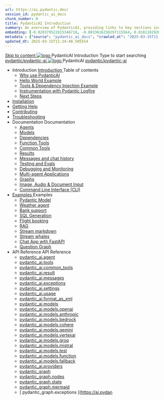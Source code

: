 ```yaml
---
url: https://ai.pydantic.dev/
session_id: pydantic_ai_docs
chunk_number: 0
title: PydanticAI Introduction
summary: An overview of PydanticAI, providing links to key sections including reasons for use, a 'Hello World' example, tools and dependency injection, and instrumentation with Pydantic Logfire.
embedding: [-0.020379522815346718, -0.0033616258297115564, 0.018118292093276978, -0.016440145671367645, 0.023465605452656746, 0.005901955533772707, -0.04946265369653702, 0.021602578461170197, 9.93288413155824e-05, 0.019099580124020576, 0.015202867798507214, -0.08572767674922943, -0.020820392295718193, -0.035354845225811005, 0.03188478201627731, 0.006321491673588753, -0.03441622108221054, 0.014193136245012283, 0.003233631607145071, 0.050145287066698074, 0.060868360102176666, 0.006015727762132883, 0.005933953914791346, 0.026224592700600624, 0.008561390452086926, -0.003907378762960434, 0.001653258572332561, 0.057739611715078354, 0.010566633194684982, -0.03976353630423546, 0.03367669880390167, -0.01616993546485901, -0.03299406170845032, 0.0038398264441639185, 0.025726836174726486, 0.010346198454499245, 0.005727740935981274, 0.011782578192651272, -0.0033385157585144043, 0.027163216844201088, 0.014676669612526894, -0.05205097794532776, 0.04203898832201958, 0.005325981415808201, -0.07747916132211685, -0.008781825192272663, -0.004038928542286158, 0.017321882769465446, 0.004046039190143347, -0.0011083943536505103, -0.07935640960931778, 0.007046792656183243, -0.037203650921583176, 0.009471572004258633, -0.02020886354148388, -0.005944619886577129, -0.03216921165585518, 0.026466358453035355, -0.006005061790347099, -0.030121304094791412, 0.011640362441539764, -0.003569616237655282, -0.0027500977739691734, 0.06877555698156357, -0.05842224508523941, -0.003864714177325368, -0.0697995126247406, 0.026779232546687126, -0.06149410828948021, -0.02423357032239437, 0.04095814749598503, 0.04403001070022583, -0.041242580860853195, -0.05819470062851906, -0.01955467090010643, -0.03467220813035965, 0.033790472894907, 0.09369176626205444, -0.012571875937283039, -0.062347400933504105, -0.0026985446456819773, 0.05219319462776184, -0.009962216019630432, -0.01663924753665924, -0.028983578085899353, -0.02972310036420822, -0.02530018985271454, -0.014619783498346806, -0.015003765933215618, -0.0249019842594862, -0.018217843025922775, -0.004750007297843695, -0.03800005838274956, -0.006822802592068911, 0.07685341686010361, 0.00880315713584423, 0.010239536873996258, 0.017065895721316338, 0.0023483382537961006, 0.022000782191753387, 0.021104823797941208, -0.042067430913448334, -0.05566326156258583, 0.03020663373172283, 0.033562928438186646, -0.009436017833650112, 0.01770586520433426, -0.028827140107750893, -0.014733555726706982, 0.011967458762228489, -0.12037144601345062, -0.021446140483021736, -0.028713367879390717, 0.030121304094791412, -0.0719611868262291, 0.010900840163230896, 0.010282201692461967, 0.00387893570587039, 0.01058085449039936, -0.056687213480472565, -0.03578149154782295, -0.000395759881939739, 0.022398987784981728, 0.018445387482643127, 0.03322160989046097, -0.003726053750142455, -0.008497393690049648, -0.03703299164772034, -0.05412733182311058, -0.02190123125910759, 0.023465605452656746, 0.004565126728266478, 0.022100333124399185, -0.029523998498916626, -0.0028336497489362955, -0.015373527072370052, -0.036065924912691116, -0.0012017234694212675, -0.03393268585205078, 0.03683388978242874, 0.04420066624879837, -0.04118569195270538, -0.003503841580823064, 0.03467220813035965, -0.031173700466752052, -0.002446111524477601, -0.02083461359143257, -0.016383258625864983, -0.03194166719913483, 0.00824851542711258, 0.03819916024804115, 0.01655391789972782, -0.032595857977867126, -0.04454198479652405, -0.03410334512591362, 0.022910963743925095, 0.03103148564696312, 0.02254120260477066, 0.010936394333839417, -0.04240874946117401, -0.017720088362693787, 0.05973063036799431, -0.031088372692465782, -0.0018434722442179918, -0.03580993786454201, -0.011654583737254143, -0.05990128964185715, -0.015145981684327126, -0.06126656383275986, -0.046504564583301544, -0.02197233960032463, -0.0275471992790699, -0.007423664443194866, 0.0021030160132795572, 0.019611557945609093, -0.017904968932271004, -0.024062911048531532, -0.02521486021578312, -0.015544186346232891, -0.04425755515694618, -0.027276989072561264, 0.005862846039235592, -0.05017372965812683, -0.029922202229499817, 0.001664813607931137, -0.01591394655406475, -0.01147681474685669, 0.008511614985764027, -0.03763029724359512, 0.0654192641377449, 0.010900840163230896, 0.03964976221323013, 0.04678899422287941, 0.02635258622467518, 0.026480579748749733, -0.0366632305085659, 0.06479351222515106, -0.012067009694874287, 0.014513121917843819, 0.013979812152683735, -0.0012035011313855648, -0.0018025852041319013, 0.024276236072182655, 0.014733555726706982, 0.0013946036342531443, -0.02642369456589222, 0.022100333124399185, 0.01066618412733078, -0.01486155018210411, -0.03771562874317169, 0.04055994376540184, -0.05887733772397041, 0.02207189053297043, -0.0068725780583918095, -0.030320405960083008, 0.0005084214499220252, -0.05944620072841644, 0.013930036686360836, 0.009265358559787273, 0.037459637969732285, -0.0362081415951252, 0.06428153812885284, 0.02650902420282364, -0.011341709643602371, -0.01665346883237362, 0.009187140502035618, 0.04138479381799698, -0.06041326746344566, 0.02083461359143257, 0.02980843000113964, 0.015629515051841736, 0.014100695960223675, -0.014506010338664055, -0.007281448692083359, 0.006780137773603201, -0.05182343348860741, 0.02440422959625721, -0.004881557077169418, 0.012849196791648865, -0.005581969860941172, 8.621832239441574e-05, -0.010154207237064838, 0.002661213045939803, 0.026437915861606598, 0.015245532616972923, 0.0010212871711701155, -0.01305540930479765, -0.02740498259663582, 0.03194166719913483, 0.04314827173948288, 0.05057193338871002, -0.022967850789427757, 0.011412817053496838, 0.004131368827074766, -0.0017030340386554599, -0.03319316729903221, -0.01956889219582081, -0.0022221216931939125, -0.02205766923725605, 0.026608575135469437, -0.01082262210547924, 0.029779987409710884, -0.015316640958189964, -0.017663201317191124, -0.01438512746244669, -0.024603331461548805, -0.024375787004828453, 0.024773990735411644, -0.04647612199187279, -0.04858091473579407, 0.037061434239149094, 0.03657790273427963, 0.07258693873882294, -0.0064921509474515915, -0.0410434789955616, 0.021204374730587006, -0.0010026213712990284, 0.0284289363771677, 0.0077720931731164455, 0.008660941384732723, 0.002323450520634651, -0.004472686443477869, 0.05347313731908798, 0.020535960793495178, 0.002680767560377717, 0.03936533257365227, -0.007373888976871967, -0.02279719151556492, -0.009364909492433071, -0.010403085500001907, 0.022484317421913147, 0.01313362829387188, 0.0273196529597044, -0.03603748232126236, 0.03157190605998039, -0.009677784517407417, 0.0711078941822052, 0.015501521527767181, 0.03086082637310028, -0.013553164899349213, 0.05452553555369377, -0.00511265778914094, -0.004956220276653767, -0.011498146690428257, 0.010815510526299477, 0.007821868173778057, -0.012877640314400196, -0.011690137907862663, 0.04991774260997772, -0.040190182626247406, -0.026324143633246422, 0.020720841363072395, -0.007665431126952171, -0.037687186151742935, -0.016696134582161903, -0.032681189477443695, 0.05452553555369377, -0.024845099076628685, 0.04695965349674225, -0.03683388978242874, -0.05606146529316902, -0.048353370279073715, 0.03683388978242874, 0.009144475683569908, -0.06041326746344566, -0.004102925769984722, 0.02173057198524475, -0.010367531329393387, -0.025143751874566078, -0.012266111560165882, 0.021517248824238777, -0.018772484734654427, -0.014648226089775562, 0.024361565709114075, -0.016838349401950836, -0.020578624680638313, -0.0156864020973444, 0.012315887957811356, -0.02164524421095848, 0.03976353630423546, -0.05284738913178444, -0.04201054573059082, -0.048609357327222824, -0.022171441465616226, -0.005158877931535244, 0.020166199654340744, -0.0002241009788122028, 0.032112326472997665, -0.009841333143413067, 0.008568501099944115, -0.007857422344386578, -0.003034529509022832, 0.011626141145825386, 0.031202144920825958, -0.022043447941541672, -0.007014793809503317, -0.0033616258297115564, -0.021474584937095642, -0.02650902420282364, 0.025257524102926254, -0.07617077976465225, -0.013311398215591908, -0.0019110246794298291, 0.003171412041410804, -0.014690890908241272, 0.009635119698941708, -0.016127271577715874, -0.03014974854886532, 0.008739160373806953, -0.00211012689396739, 0.022640753537416458, -0.001836361363530159, -0.007206785026937723, -0.02342294156551361, -0.025897495448589325, -0.02463177591562271, -0.03708987683057785, -0.0006955240969546139, 0.0006657476769760251, 0.028898248448967934, 0.012322998605668545, 0.005880623124539852, 0.01753520779311657, 0.009883997030556202, 0.045366838574409485, 0.013140738941729069, -0.001962577924132347, 0.007309891749173403, -0.007885865867137909, 0.06280249357223511, 0.06388333439826965, -0.033250052481889725, -0.012984301894903183, -0.0005719741457141936, 0.010161317884922028, 0.0010923950467258692, -0.012543432414531708, 0.008511614985764027, 0.06615878641605377, 0.005820181220769882, -0.003594504203647375, 8.766270184423774e-05, -0.017108559608459473, -0.012593207880854607, -0.01624104380607605, 0.02771785855293274, 0.07793425023555756, 0.027092108502984047, -0.003957154229283333, -0.020578624680638313, 0.04311982914805412, -0.02569839358329773, 0.010616408661007881, -0.03652101382613182, -0.03225454315543175, -0.05404200032353401, 0.020663954317569733, 0.03401801735162735, 0.018047183752059937, 0.0318278931081295, -0.013439392670989037, -0.07082346081733704, -0.04363180324435234, -0.02091994322836399, -0.07190430164337158, 0.06098213046789169, 0.06729651242494583, -0.028414715081453323, 0.005944619886577129, -0.05711385980248451, 0.00892404094338417, 0.01890047825872898, 0.04604947194457054, -0.002282563364133239, 0.015657959505915642, -0.022512760013341904, -0.00563885597512126, 0.024930428713560104, 0.01200301293283701, 0.015956612303853035, 0.024617552757263184, -0.05955997481942177, -0.0397350937128067, 0.029353339225053787, -0.017236553132534027, -0.02124703861773014, 0.007221006788313389, -0.034785982221364975, -0.014619783498346806, -0.02473132684826851, 0.008817379362881184, 0.006232607178390026, -0.00264521362259984, 0.017094338312745094, -0.021702129393815994, -0.04889379069209099, 0.05842224508523941, -0.013382505625486374, 0.05188031867146492, -0.0021581246983259916, 0.0550943985581398, 0.019682666286826134, -0.05637434124946594, 0.035923708230257034, -0.005148211494088173, -0.016440145671367645, 0.024119798094034195, -0.013183403760194778, 0.00662725605070591, -0.0038149384781718254, 0.025357075035572052, -0.03544017672538757, -0.019824881106615067, -0.03290873393416405, -0.022726083174347878, -0.020009761676192284, 0.02665123902261257, 0.03398957476019859, -0.03507041558623314, -0.0030149747617542744, 0.023451384156942368, -0.026864562183618546, -0.014022476971149445, 0.01490421500056982, 0.01255765464156866, 0.06132344901561737, -0.02059284597635269, -0.030974598601460457, 0.0040602609515190125, 0.0136598264798522, -0.028542708605527878, 0.01591394655406475, 0.05978751927614212, -0.01851649582386017, 0.01599927619099617, 0.008383620530366898, -0.0410434789955616, 0.0006666365079581738, -0.019369790330529213, -0.006822802592068911, -0.0003833159862551838, -0.013432281091809273, -0.011099942028522491, 0.04428599774837494, 0.012159449979662895, -0.025357075035572052, 0.019355569034814835, -0.011128385551273823, -0.013190514408051968, 0.026210369542241096, -0.04994618520140648, -0.017961854115128517, 0.00310919270850718, 0.028016511350870132, 0.027575641870498657, 0.03404645994305611, -0.00030709721613675356, 0.025357075035572052, -0.0029491998720914125, -0.004629123955965042, 0.029154237359762192, -0.04047461226582527, -0.007971195504069328, 0.005244207102805376, 0.008497393690049648, -0.02255542390048504, -0.03014974854886532, -0.021545691415667534, -0.020535960793495178, -0.022484317421913147, 0.013716712594032288, 0.003974931314587593, 0.02528596669435501, -0.007206785026937723, -0.07617077976465225, 0.0045082406140863895, 0.007210340816527605, 0.0052513182163238525, -0.036890774965286255, -0.016610804945230484, -0.010004880838096142, 0.012465214356780052, -0.024916207417845726, 0.00880315713584423, 0.0029420892242342234, 0.015942391008138657, 0.010367531329393387, 0.0017323661595582962, -0.0023323390632867813, 0.02222832851111889, 0.08043725043535233, -0.016511254012584686, 0.011732802726328373, -0.031173700466752052, 0.01494687981903553, 0.024702882394194603, -0.01905691623687744, -0.02545662596821785, 0.023821145296096802, 0.0025901051703840494, 0.005841513630002737, -0.024347342550754547, 0.02311006560921669, 0.02576950192451477, -0.012891861610114574, 0.035838380455970764, 0.03515574336051941, -0.023479826748371124, -0.04354647547006607, -0.007622766308486462, -0.0011146162869408727, -0.013076742179691792, -0.022043447941541672, -0.022967850789427757, -0.012913193553686142, -0.0009590677218511701, -0.0045971255749464035, -0.016340594738721848, -0.018061405047774315, 0.00022099001216702163, -0.029068907722830772, -0.02247009426355362, 0.0030558619182556868, 0.02923956699669361, -0.04323359951376915, 0.01199590228497982, -0.005546415690332651, -0.00011543922300916165, 0.02899779938161373, 0.00889559742063284, 0.022854076698422432, -0.01995287463068962, -0.014662448316812515, -0.018032962456345558, -0.014776220545172691, -0.003071861108765006, 0.04269317910075188, -0.01988176815211773, -0.04377401992678642, 0.025428183376789093, 0.0038753803819417953, -0.04454198479652405, -0.014932657591998577, 0.01665346883237362, -0.012870528735220432, 0.004134924151003361, -0.006869022734463215, 0.0038398264441639185, -0.015373527072370052, -0.0022736750543117523, -0.013410949148237705, -0.010602187365293503, 0.003651390317827463, -0.041327908635139465, -0.016297928988933563, 0.02958088368177414, -0.048182711005210876, 0.021190153434872627, 0.04630546271800995, -0.04676055163145065, -0.00024021136050578207, -0.0038398264441639185, 0.013062519952654839, -0.004152701236307621, 0.0019519117195159197, -0.004821115173399448, -0.01199590228497982, -0.05034438893198967, -0.028172947466373444, -0.00787875521928072, -0.023223837837576866, 0.034700654447078705, 0.03384735807776451, 0.023892253637313843, -0.013041188009083271, 0.011526590213179588, 0.0058059594593942165, -0.023707373067736626, 0.014498899690806866, -0.02868492528796196, 0.01616993546485901, 0.029552441090345383, -0.0062468284741044044, -0.02333761192858219, 0.03836981952190399, -0.03199855238199234, -0.009265358559787273, 0.007025460246950388, 0.014413570053875446, -0.013339840807020664, 0.014804664067924023, 0.004277139902114868, 0.02463177591562271, -0.005197986960411072, 0.028343606740236282, -0.006396155338734388, -0.0033474040683358908, -0.031714122742414474, -0.0205217394977808, 0.03288029134273529, -0.04937732219696045, 0.018388502299785614, 0.025840608403086662, -0.026708126068115234, -0.030604837462306023, 0.03128747269511223, 0.04920666292309761, 0.037288978695869446, 0.0090520353987813, 0.009741781279444695, -0.016212599352002144, 0.03151502087712288, 0.024830877780914307, 0.039877306669950485, -0.002071017399430275, -0.009926661849021912, 0.01727921888232231, -0.05213630944490433, -0.017321882769465446, 0.01826050691306591, -0.020962607115507126, 0.00242477934807539, -0.0811767727136612, 0.02375003695487976, 0.06433842331171036, -0.0215030275285244, 0.02319539524614811, 0.026708126068115234, 0.007900087162852287, 0.03197010979056358, 0.005869956687092781, -0.02247009426355362, 0.017307661473751068, -0.001962577924132347, 0.0052797612734138966, -0.001873693079687655, -0.01826050691306591, 0.024290457367897034, -0.017094338312745094, -0.11957503855228424, -0.03214076906442642, 0.0047997827641665936, -0.0069116875529289246, -0.00684769032523036, -0.01817517727613449, -0.0023625597823411226, 0.0016985898837447166, 0.011078610084950924, 0.030434180051088333, -0.03674856200814247, -0.030007531866431236, 0.003957154229283333, -0.02045063115656376, 0.01498954463750124, -0.007053903304040432, 0.007992527447640896, 0.011242158710956573, 0.010410196147859097, -0.012472325004637241, -0.02423357032239437, -0.0288555845618248, 0.02707788720726967, -0.01850227452814579, 0.005084214732050896, 0.004170477855950594, -0.028940914198756218, -0.019839102402329445, 0.019682666286826134, -0.009848443791270256, -0.01021820493042469, -0.0018559161107987165, 4.4497988710645586e-05, 0.005901955533772707, -0.007274337578564882, 0.006652143783867359, -0.017577871680259705, -0.05899111181497574, 0.033079393208026886, -0.039308443665504456, 0.005606857594102621, -0.011334598995745182, -0.011604808270931244, -0.010573743842542171, -0.012386995367705822, -0.03245364502072334, -0.041071921586990356, 0.015814395621418953, 0.0484955832362175, -0.014406459406018257, -0.017833860591053963, -1.2096675163775217e-05, 0.012237668968737125, -0.008632498793303967, -0.014513121917843819, 0.018246285617351532, -0.010090210475027561, -0.004280695226043463, 0.008340955711901188, -0.009485793299973011, 0.0013288287445902824, -0.0003099859750363976, 0.0013706047320738435, -0.033335380256175995, 0.034785982221364975, 0.0067552500404417515, -0.020820392295718193, 0.021033715456724167, -0.008227183483541012, -0.01914224587380886, -0.0007808535592630506, -0.008639609441161156, -0.0054575311951339245, 0.0022523426450788975, 0.012984301894903183, 0.011412817053496838, -0.02828672155737877, 0.006495706271380186, -0.031003043055534363, 0.007736539002507925, -0.000854628044180572, -0.010488414205610752, -0.009386242367327213, -0.0037722738925367594, 0.004149145912379026, 0.012628762051463127, -0.016113048419356346, 0.0015439301496371627, -0.021702129393815994, -0.0423518642783165, -0.03336382284760475, -0.048125822097063065, 0.0073525565676391125, 0.00569929787889123, -0.009521347470581532, 0.005901955533772707, -0.03063328191637993, 0.013439392670989037, -0.1000630334019661, -0.0010008435929194093, -0.011405706405639648, 0.0025029978714883327, 0.04573659971356392, -0.01978221721947193, 0.02222832851111889, 0.027177438139915466, -0.0032798517495393753, -0.02901202067732811, 0.006051281932741404, -0.0013474946608766913, -0.03288029134273529, -0.0004506463010329753, 0.02795962430536747, -0.018701376393437386, 0.04991774260997772, -0.007892976514995098, 0.02100527286529541, 0.0027145438361912966, -0.021673686802387238, 0.008013859391212463, -0.0058095152489840984, 0.03885335475206375, -0.03828449174761772, -0.002469221595674753, -0.0030380848329514265, 0.03023507632315159, 0.03774407133460045, 0.009827110916376114, -0.030007531866431236, -0.03959287703037262, -0.013944257982075214, 0.021616799756884575, -0.00885293260216713, 0.046646781265735626, -0.002071017399430275, 0.01907113753259182, 0.016041941940784454, -0.004863779991865158, 0.008013859391212463, -0.020806171000003815, 0.02545662596821785, 0.017663201317191124, 0.027988066896796227, 0.004582903813570738, -0.010346198454499245, 0.004319804720580578, 0.0011181716108694673, 0.031628791242837906, 0.012237668968737125, 0.04491174593567848, -0.003430956043303013, 0.007736539002507925, 0.03077549673616886, 0.03498508408665657, -0.05017372965812683, 0.011491036042571068, 0.007210340816527605, 0.008070746436715126, -0.009592454880475998, 0.0004715342365670949, -0.016866791993379593, -0.015544186346232891, -0.029353339225053787, -0.0031998553313314915, -0.033250052481889725, 0.0032211877405643463, -0.0177769735455513, -0.006573924794793129, 0.0022079001646488905, 0.03538328781723976, -0.0024745548143982887, -0.01547307800501585, -0.01195323746651411, 0.014285576529800892, 0.00824851542711258, -0.0034362890291959047, 0.004511795938014984, -0.04559438303112984, 0.04249407723546028, -0.03265274688601494, -0.035269517451524734, 0.038739580661058426, -0.024134019389748573, -0.006933019962161779, -0.018473831936717033, -0.017264997586607933, 0.005361535120755434, -0.008710716851055622, 0.011604808270931244, -0.018473831936717033, 0.006790804211050272, 0.00904492475092411, -0.02059284597635269, 0.013517610728740692, -0.008525836281478405, 0.016952121630311012, 0.01179679948836565, 0.007921419106423855, 0.04596414417028427, 0.020507516339421272, -0.007053903304040432, 0.021389255300164223, -0.02384958788752556, 0.03199855238199234, -0.022896742448210716, -0.038426708430051804, -0.0165681391954422, 0.025271745398640633, 0.008106299676001072, 0.02188700996339321, 0.009649340994656086, -0.01373093482106924, -0.023081623017787933, -0.00506999297067523, 0.06075458601117134, 0.001693256781436503, -0.05179499089717865, -0.0009137364686466753, 0.021531470119953156, -0.01696634292602539, -0.016980566084384918, 0.048040494322776794, -0.002675434574484825, -0.013595829717814922, -0.002396336058154702, -0.0009084033663384616, -0.017904968932271004, -0.011604808270931244, 0.024048689752817154, 0.0124012166634202, -0.04494018852710724, 0.03654945641756058, -0.00012799420801457018, -0.012642983347177505, 0.04380246251821518, -0.025499291718006134, 0.0021812347695231438, 0.006232607178390026, 0.013311398215591908, -0.008753381669521332, -0.004366024862974882, -0.016354816034436226, -0.04468420147895813, -0.004881557077169418, -0.0032496307976543903, -0.005254873540252447, 0.005155322607606649, -0.013887371867895126, 0.030348850414156914, -0.022484317421913147, -0.005944619886577129, 0.03273807466030121, -0.012586097232997417, 0.03546861931681633, -0.009322244673967361, -0.05034438893198967, -0.013112296350300312, -0.0051517668180167675, -0.014050920493900776, 0.040759045630693436, -0.003402512753382325, -0.03185633569955826, -0.01256476528942585, -0.00880315713584423, -0.01673879846930504, -0.0193129051476717, -0.023650486022233963, 0.0010701738065108657, -0.008084967732429504, 0.01312651764601469, 0.03435933589935303, 0.02837205119431019, 0.0227118618786335, 0.08550013601779938, 0.047784507274627686, 0.00718900840729475, -0.026324143633246422, 0.030434180051088333, -0.01143414992839098, -0.01582861691713333, 0.005304649006575346, 0.016710355877876282, 0.043745577335357666, -0.009663563221693039, -0.011142606846988201, 0.008490283042192459, -0.01890047825872898, 0.023394497111439705, 0.040929704904556274, -0.013510500080883503, -0.017350327223539352, 0.04292072728276253, -0.02505842223763466, 0.01608460582792759, 0.040673717856407166, 0.005766850430518389, 0.00269676698371768, 0.0025012202095240355, 0.027205880731344223, 0.027191659435629845, 0.007558769080787897, -0.012230558320879936, 0.0050948807038366795, 0.019256018102169037, -0.007736539002507925, -0.020635511726140976, 0.036890774965286255, 0.01905691623687744, -0.01018265075981617, 0.0066948081366717815, 0.0078005362302064896, -0.0007368555525317788, -0.02326650358736515, 0.036805447190999985, -0.02723432332277298, 0.00011227269715163857, -0.01808984950184822, -0.006396155338734388, -0.028940914198756218, -0.028400493785738945, -0.014548675157129765, 0.006438820157200098, 0.0060406154952943325, 0.010239536873996258, 0.011469703167676926, 0.00940757431089878, 0.01818940043449402, 0.012315887957811356, -0.01900002919137478, 0.020464852452278137, -0.02618192695081234, -0.0019732441287487745, 0.03165723383426666, -0.00038953794864937663, 0.03023507632315159, 0.0181040707975626, 0.018232064321637154, -0.012202114798128605, -0.01555840764194727, 0.01199590228497982, 0.006858356297016144, -0.021104823797941208, 0.0038824910297989845, 0.018146734684705734, 0.029467111453413963, 0.0410434789955616, -0.00019454675202723593, -0.027916960418224335, -0.00749477231875062, 0.028642259538173676, 0.02626725658774376, -0.00686546741053462, 0.021702129393815994, -0.01417891401797533, 0.03541173040866852, 0.005407755263149738, -0.011405706405639648, 0.0055748592130839825, 0.014114917255938053, 0.028912469744682312, 0.006648587994277477, -0.006794359534978867, -0.01321184728294611, -0.026793455705046654, 0.004664678126573563, -0.005002440419048071, 0.023878030478954315, 0.022114556282758713, -0.027433425188064575, 0.02723432332277298, 0.0072138961404562, 0.004870890639722347, -0.02309584431350231, -0.018530717119574547, -0.02262653224170208, -0.026637017726898193, 0.004966886714100838, -0.032055437564849854, -0.04249407723546028, 0.003445177571848035, -0.0022896742448210716, -0.006925908848643303, 0.018160955980420113, -0.028699146583676338, -0.022811412811279297, -0.038426708430051804, 0.0015119316522032022, 0.004529573023319244, 0.013226068578660488, 0.016127271577715874, -0.00328340707346797, -0.010730181820690632, -0.013019856065511703, 0.0017554761143401265, -0.009869775734841824, -0.0014781553763896227, 0.0034433999098837376, -0.016297928988933563, 0.00844050757586956, 0.023309167474508286, -0.002063906751573086, 0.01914224587380886, 0.013304287567734718, -0.0028176503255963326, -0.006691252812743187, -0.07685341686010361, 0.035354845225811005, 0.018544938415288925, -0.031486574560403824, -0.019113801419734955, 0.0202941931784153, 0.014541564509272575, 0.012337219901382923, 0.01297007966786623, -0.05074259266257286, -0.017321882769465446, -0.02383536659181118, -0.005763295106589794, 0.006154388189315796, 0.03063328191637993, 0.015501521527767181, 0.014605561271309853, 0.008333845064043999, -0.030121304094791412, 0.005030883476138115, 0.011249269358813763, 0.01438512746244669, -0.014804664067924023, 0.014961101114749908, 0.012109674513339996, -0.009379131719470024, 0.018530717119574547, -0.050287503749132156, -0.0013803819892928004, -0.06399710476398468, -0.011611918918788433, 1.9054694348596968e-05, -0.04732941463589668, 0.007046792656183243, -0.01817517727613449, -0.0017554761143401265, -0.018459608778357506, 0.016994787380099297, -0.025229081511497498, 0.01538774836808443, -0.0017652534879744053, -0.01070884894579649, -0.012166560627520084, 0.09204205870628357, -0.011611918918788433, -0.028172947466373444, 0.031401246786117554, 0.0053970892913639545, 0.01891469955444336, 0.001069284975528717, 0.0090022599324584, -0.00019054693984799087, -0.026125039905309677, -0.020649733021855354, 0.0318278931081295, 0.01498954463750124, -0.014619783498346806, 0.00844050757586956, -0.01890047825872898, -0.0048886677250266075, 0.021218596026301384, 0.025357075035572052, -0.0015394859947264194, 0.011569255031645298, 0.031202144920825958, -0.03603748232126236, -0.01592816784977913, 0.019028473645448685, -0.00771520659327507, 0.016852570697665215, -0.0251295305788517, 0.027689414098858833, 0.03598059341311455, 0.009158696979284286, -0.05048660561442375, -0.010758624412119389, -0.0021812347695231438, -0.01622682251036167, 0.03231142833828926, 0.007551658432930708, -0.016098827123641968, -0.01688101515173912, 0.00686546741053462, 0.03014974854886532, 0.006328602787107229, -0.011427038349211216, -0.015174425207078457, 0.008689384907484055, 0.01978221721947193, 0.032937176525592804, -0.02165946550667286, 0.0019554670434445143, 0.005702853202819824, -0.03529796004295349, 0.026551688089966774, -0.004035373218357563, -0.0058379583060741425, -0.010851064696907997, -0.015871282666921616, -0.003957154229283333, 0.05995817855000496, 0.030974598601460457, 0.02730543166399002, -0.038170717656612396, 0.025001535192131996, 0.007658320479094982, 0.022654974833130836, -0.008483171463012695, -0.05955997481942177, 0.00418469961732626, -0.010566633194684982, 0.014271354302763939, 0.0360090397298336, -0.0107515137642622, 0.017677422612905502, 0.01582861691713333, 0.018217843025922775, 0.012088342569768429, 0.028059175238013268, -0.008412064053118229, 0.015145981684327126, 0.02035108022391796, 0.030035974457859993, -0.006691252812743187, -0.016866791993379593, -0.014065141789615154, 0.02884136326611042, -0.01826050691306591, -0.03546861931681633, 0.026864562183618546, 0.0009315134375356138, -0.037061434239149094, 0.01066618412733078, 0.0024869986809790134, 0.009720449335873127, -0.015359305776655674, 0.03563927859067917, 0.003400735091418028, 0.0249019842594862, -0.02278297021985054, 0.021303925663232803, -0.000947512686252594, 0.027419203892350197, 0.0072352285496890545, 0.00017765862867236137, -0.04832492396235466, 0.015601072460412979, -0.009713338688015938, 0.009464460425078869, -0.00957112293690443, -0.015316640958189964, -0.016297928988933563, 0.01770586520433426, 0.03029196336865425, 0.015501521527767181, 0.011206604540348053, 0.003857603296637535, -0.01817517727613449, 0.0028709813486784697, -0.02528596669435501, -0.0029794208239763975, -0.034871313720941544, -0.020393744111061096, 0.010680406354367733, -0.015103316865861416, -0.009876886382699013, -0.01703745126724243, 0.01082973275333643, 0.0226123109459877, 0.009023591876029968, -0.0275471992790699, -0.007764982059597969, -0.006709029898047447, -0.011441260576248169, 0.013873150572180748, -0.002886980539187789, -0.012770977802574635, -0.006840579677373171, -0.007473439909517765, 0.01736454851925373, -0.006428153719753027, -0.030519507825374603, 0.016468588262796402, -0.0020461296662688255, 0.024461116641759872, 0.013681159354746342, -0.016667690128087997, -0.0019216908840462565, -0.0168952364474535, 0.013745156116783619, -0.003359848167747259, -0.013190514408051968, -0.0036016148515045643, -0.014434902928769588, 0.0007706318283453584, 0.014356683939695358, 0.025342853739857674, 0.01703745126724243, -0.07014083117246628, 0.014648226089775562, -0.02780318632721901, -0.019696887582540512, 0.001421269029378891, -0.005610412918031216, 0.00041864774539135396, -0.010445749387145042, 0.0021403476130217314, 0.013873150572180748, 0.010922173038125038, 0.014705113135278225, 0.01301274448633194, 0.02197233960032463, -6.549703539349139e-05, 0.019256018102169037, -0.03231142833828926, 0.003409623634070158, 0.023792702704668045, 0.02010931260883808, -0.016824128106236458, -0.009955105371773243, -0.003797161625698209, 0.012721202336251736, -0.006840579677373171, -0.024020247161388397, -0.017435656860470772, 0.010957726277410984, -0.017961854115128517, -0.009848443791270256, 0.019938653334975243, -0.0335913710296154, -0.005990840028971434, -0.00015554852143395692, -0.03964976221323013, -0.008554279804229736, 0.007971195504069328, 0.02010931260883808, 0.0030611949041485786, 0.005283316597342491, 0.03714676573872566, -0.004838892258703709, -0.011675916612148285, 0.01744987815618515, 0.004782006144523621, -0.02366470731794834, 0.017805416136980057, -0.006381933577358723, -0.004618457984179258, -0.030576394870877266, 0.02328072488307953, 0.0043802461586892605, 0.011846574954688549, -0.013830485753715038, -0.002762541640549898, -0.01962577924132347, -0.008746271021664143, -0.0008581834263168275, 0.011483925394713879, 0.02221410721540451, 0.003315405687317252, 0.008611165918409824, 0.007544547785073519, 0.015288197435438633, -0.02036530151963234, -0.006083280313760042, 0.015444634482264519, 0.004259362816810608, -0.020180420950055122, 0.019170688465237617, 0.007935641333460808, 0.018246285617351532, -0.0006968574016354978, -0.009201361797749996, 0.031401246786117554, 0.033733583986759186, -0.009642230346798897, -0.0007990750018507242, -0.013752266764640808, -0.011775467544794083, -0.02473132684826851, -0.013972701504826546, 0.0051233237609267235, 0.025428183376789093, -0.018132513388991356, -0.023934917524456978, 0.01434246264398098, -0.007935641333460808, 0.013439392670989037, -0.024503780528903008, 0.005905510857701302, 0.006421043071895838, -0.0009097366128116846, -0.03111681528389454, 0.018445387482643127, -5.0275502871954814e-05, 0.01843116618692875, -0.007978306151926517, -0.036720115691423416, 0.0036247249227017164, -0.03370514139533043, 0.0009759558597579598, -0.0017288107192143798, -0.010232426226139069, 0.008540058508515358, -0.03418867662549019, 0.004412245005369186, 0.01077995728701353, 0.0018194732256233692, -0.0023127843160182238, 0.025812165811657906, -0.03433089330792427, 0.007572990842163563, -0.05259139835834503, -0.013538943603634834, 0.007295669987797737, 0.019440898671746254, 0.0016150380251929164, -0.002922534476965666, 0.002858537482097745, 0.00712856650352478, 0.027134772390127182, 0.0029029797296971083, -0.005649522412568331, -0.03398957476019859, 0.009357798844575882, 0.004856669344007969, -0.005745518021285534, -0.01955467090010643, 0.020407965406775475, 0.015316640958189964, -0.008867154829204082, -0.010723070241510868, 0.024290457367897034, -0.0049775526858866215, 0.04627702012658119, 0.022996293380856514, 0.025826387107372284, -0.003121636575087905, 0.02561306394636631, 0.03458688035607338, 0.008340955711901188, 0.022441651672124863, -0.005141100846230984, 0.00418469961732626, -0.009130253456532955, -0.014662448316812515, 0.041982103139162064, 0.016952121630311012, -0.0009759558597579598, 0.034217119216918945, 0.007132121827453375, 0.03160034865140915, -0.038910239934921265, 0.03347759693861008, 0.019128024578094482, -0.004735786002129316, 0.01672457717359066, -0.01924179680645466, 0.01817517727613449, 0.050145287066698074, -0.006822802592068911, 0.018786706030368805, -0.014150471426546574, 0.00753743713721633, 0.017321882769465446, -0.01608460582792759, 0.024546446278691292, 0.0027892072685062885, 0.02958088368177414, 0.015643736347556114, -0.03282340615987778, -0.005621079355478287, 0.007242339197546244, 0.00048397810314781964, 0.018047183752059937, 0.0033687364775687456, 0.034302446991205215, -0.011611918918788433, 0.016184156760573387, -3.5665052564581856e-05, -0.007743649650365114, 0.01665346883237362, 0.037687186151742935, 0.0014737111050635576, -0.027049442753195763, 0.0009332910994999111, -0.0017341438215225935, -0.029637770727276802, 0.007871643640100956, 0.0014008255675435066, 0.011242158710956573, 0.009670673869550228, -0.006936575286090374, -0.0014532676432281733, 0.015629515051841736, 0.01712278090417385, 0.02278297021985054, -0.009244026616215706, -0.0060406154952943325, 0.006769471801817417, -0.027362318709492683, 0.005325981415808201, -0.043347373604774475, 0.012166560627520084, -0.010090210475027561, -0.012834975495934486, -0.0076156556606292725, 0.012877640314400196, -0.0037722738925367594, 0.020336858928203583, -0.003761607687920332, -0.03239675611257553, -0.011896351352334023, -0.003342071082442999, 0.021460363641381264, 0.0007177453371696174, 0.043660249561071396, -0.024276236072182655, -0.01607038453221321, -0.026466358453035355, -0.028500044718384743, 0.015273976139724255, 0.01696634292602539, -0.041583895683288574, 0.022654974833130836, -0.02155991457402706, 0.024375787004828453, 0.006172165274620056, 0.011213715188205242, -0.0023394497111439705, 0.0018345837015658617, 0.01139148510992527, -0.01010443177074194]
metadata : {"source": "pydantic_ai_docs", "crawled_at": "2025-03-15T11:24:48.504044", "url_path": "/", "chunk_size": 5000}
updated_dt: 2025-03-15T11:24:48.505554
---
```

[ Skip to content ](https://ai.pydantic.dev/#introduction)
[ ![logo](https://ai.pydantic.dev/img/logo-white.svg) ](https://ai.pydantic.dev/ "PydanticAI")
PydanticAI 
Introduction 
Type to start searching
[ pydantic/pydantic-ai  ](https://github.com/pydantic/pydantic-ai "Go to repository")
[ ![logo](https://ai.pydantic.dev/img/logo-white.svg) ](https://ai.pydantic.dev/ "PydanticAI") PydanticAI 
[ pydantic/pydantic-ai  ](https://github.com/pydantic/pydantic-ai "Go to repository")
  * Introduction  [ Introduction  ](https://ai.pydantic.dev/) Table of contents 
    * [ Why use PydanticAI  ](https://ai.pydantic.dev/#why-use-pydanticai)
    * [ Hello World Example  ](https://ai.pydantic.dev/#hello-world-example)
    * [ Tools & Dependency Injection Example  ](https://ai.pydantic.dev/#tools-dependency-injection-example)
    * [ Instrumentation with Pydantic Logfire  ](https://ai.pydantic.dev/#instrumentation-with-pydantic-logfire)
    * [ Next Steps  ](https://ai.pydantic.dev/#next-steps)
  * [ Installation  ](https://ai.pydantic.dev/install/)
  * [ Getting Help  ](https://ai.pydantic.dev/help/)
  * [ Contributing  ](https://ai.pydantic.dev/contributing/)
  * [ Troubleshooting  ](https://ai.pydantic.dev/troubleshooting/)
  * Documentation  Documentation 
    * [ Agents  ](https://ai.pydantic.dev/agents/)
    * [ Models  ](https://ai.pydantic.dev/models/)
    * [ Dependencies  ](https://ai.pydantic.dev/dependencies/)
    * [ Function Tools  ](https://ai.pydantic.dev/tools/)
    * [ Common Tools  ](https://ai.pydantic.dev/common_tools/)
    * [ Results  ](https://ai.pydantic.dev/results/)
    * [ Messages and chat history  ](https://ai.pydantic.dev/message-history/)
    * [ Testing and Evals  ](https://ai.pydantic.dev/testing-evals/)
    * [ Debugging and Monitoring  ](https://ai.pydantic.dev/logfire/)
    * [ Multi-agent Applications  ](https://ai.pydantic.dev/multi-agent-applications/)
    * [ Graphs  ](https://ai.pydantic.dev/graph/)
    * [ Image, Audio & Document Input  ](https://ai.pydantic.dev/input/)
    * [ Command Line Interface (CLI)  ](https://ai.pydantic.dev/cli/)
  * [ Examples  ](https://ai.pydantic.dev/examples/)
Examples 
    * [ Pydantic Model  ](https://ai.pydantic.dev/examples/pydantic-model/)
    * [ Weather agent  ](https://ai.pydantic.dev/examples/weather-agent/)
    * [ Bank support  ](https://ai.pydantic.dev/examples/bank-support/)
    * [ SQL Generation  ](https://ai.pydantic.dev/examples/sql-gen/)
    * [ Flight booking  ](https://ai.pydantic.dev/examples/flight-booking/)
    * [ RAG  ](https://ai.pydantic.dev/examples/rag/)
    * [ Stream markdown  ](https://ai.pydantic.dev/examples/stream-markdown/)
    * [ Stream whales  ](https://ai.pydantic.dev/examples/stream-whales/)
    * [ Chat App with FastAPI  ](https://ai.pydantic.dev/examples/chat-app/)
    * [ Question Graph  ](https://ai.pydantic.dev/examples/question-graph/)
  * API Reference  API Reference 
    * [ pydantic_ai.agent  ](https://ai.pydantic.dev/api/agent/)
    * [ pydantic_ai.tools  ](https://ai.pydantic.dev/api/tools/)
    * [ pydantic_ai.common_tools  ](https://ai.pydantic.dev/api/common_tools/)
    * [ pydantic_ai.result  ](https://ai.pydantic.dev/api/result/)
    * [ pydantic_ai.messages  ](https://ai.pydantic.dev/api/messages/)
    * [ pydantic_ai.exceptions  ](https://ai.pydantic.dev/api/exceptions/)
    * [ pydantic_ai.settings  ](https://ai.pydantic.dev/api/settings/)
    * [ pydantic_ai.usage  ](https://ai.pydantic.dev/api/usage/)
    * [ pydantic_ai.format_as_xml  ](https://ai.pydantic.dev/api/format_as_xml/)
    * [ pydantic_ai.models  ](https://ai.pydantic.dev/api/models/base/)
    * [ pydantic_ai.models.openai  ](https://ai.pydantic.dev/api/models/openai/)
    * [ pydantic_ai.models.anthropic  ](https://ai.pydantic.dev/api/models/anthropic/)
    * [ pydantic_ai.models.bedrock  ](https://ai.pydantic.dev/api/models/bedrock/)
    * [ pydantic_ai.models.cohere  ](https://ai.pydantic.dev/api/models/cohere/)
    * [ pydantic_ai.models.gemini  ](https://ai.pydantic.dev/api/models/gemini/)
    * [ pydantic_ai.models.vertexai  ](https://ai.pydantic.dev/api/models/vertexai/)
    * [ pydantic_ai.models.groq  ](https://ai.pydantic.dev/api/models/groq/)
    * [ pydantic_ai.models.mistral  ](https://ai.pydantic.dev/api/models/mistral/)
    * [ pydantic_ai.models.test  ](https://ai.pydantic.dev/api/models/test/)
    * [ pydantic_ai.models.function  ](https://ai.pydantic.dev/api/models/function/)
    * [ pydantic_ai.models.fallback  ](https://ai.pydantic.dev/api/models/fallback/)
    * [ pydantic_ai.providers  ](https://ai.pydantic.dev/api/providers/)
    * [ pydantic_graph  ](https://ai.pydantic.dev/api/pydantic_graph/graph/)
    * [ pydantic_graph.nodes  ](https://ai.pydantic.dev/api/pydantic_graph/nodes/)
    * [ pydantic_graph.state  ](https://ai.pydantic.dev/api/pydantic_graph/state/)
    * [ pydantic_graph.mermaid  ](https://ai.pydantic.dev/api/pydantic_graph/mermaid/)
    * [ pydantic_graph.exceptions  ](https://ai.pydan